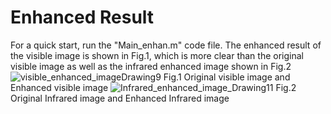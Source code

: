 # Enhanced Result 
For a quick start, run the "Main_enhan.m" code file. 
The enhanced result of the visible image is shown in Fig.1, which is more clear than the original visible image as well as the infrared enhanced image shown in Fig.2
![visible_enhanced_imageDrawing9](https://user-images.githubusercontent.com/57870274/184649570-1f3858f6-22ec-4cdb-9497-63a2d1a5a189.jpg)
Fig.1 Original visible image and Enhanced visible image
![Infrared_enhanced_image_Drawing11](https://user-images.githubusercontent.com/57870274/184649622-990c45e9-3ba0-4506-971a-5e3e0226d418.jpg)
Fig.2 Original Infrared image and Enhanced Infrared image
